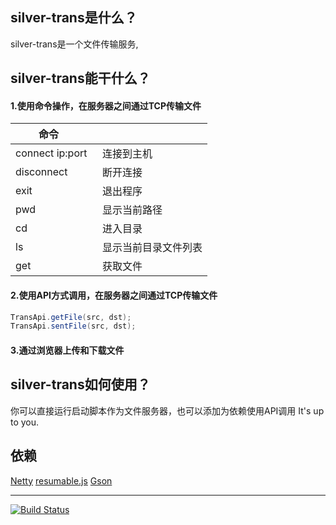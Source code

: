 ## silver-trans是什么？
silver-trans是一个文件传输服务,

## silver-trans能干什么？

#### 1.使用命令操作，在服务器之间通过TCP传输文件
  
|          命令      |                 | 
| ----------------- |:-------------------|
| connect ip:port   | 连接到主机|
| disconnect        | 断开连接|
| exit              | 退出程序|
| pwd               | 显示当前路径|
| cd                | 进入目录|
| ls                | 显示当前目录文件列表|
| get               | 获取文件|


#### 2.使用API方式调用，在服务器之间通过TCP传输文件

```java
TransApi.getFile(src, dst);
TransApi.sentFile(src, dst);
```

#### 3.通过浏览器上传和下载文件



## silver-trans如何使用？
你可以直接运行启动脚本作为文件服务器，也可以添加为依赖使用API调用
It's up to you.


## 依赖
[Netty](https://github.com/netty/netty)
[resumable.js](https://github.com/23/resumable.js)
[Gson](https://github.com/google/gson)

***

[![Build Status](https://travis-ci.org/luangeng/silver-trans.svg?branch=master)](https://travis-ci.org/luangeng/silver-trans)
